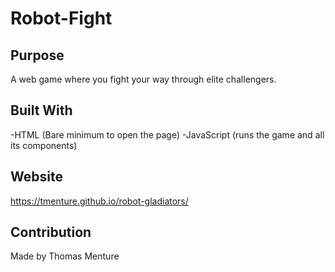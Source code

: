 # Robot-Fight

## Purpose

A web game where you fight your way through elite challengers.

## Built With

-HTML (Bare minimum to open the page)
-JavaScript (runs the game and all its components)

## Website

https://tmenture.github.io/robot-gladiators/

## Contribution

Made by Thomas Menture

